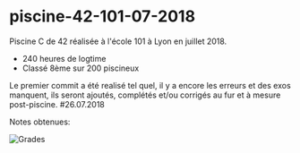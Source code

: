 # piscine-42-101-07-2018
Piscine C de 42 réalisée à l'école 101 à Lyon en juillet 2018.

- 240 heures de logtime
- Classé 8ème sur 200 piscineux

Le premier commit a été realisé tel quel, il y a encore les erreurs et des exos manquent, ils seront ajoutés, complétés et/ou corrigés au fur et à mesure post-piscine. #26.07.2018

Notes obtenues:

![Grades](https://i.imgur.com/YHRKnU3.png)
